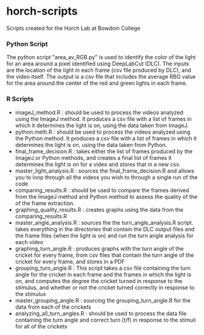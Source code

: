 # horch-scripts
Scripts created for the Horch Lab at Bowdoin College

### Python Script
The python script "area_av_RGB.py" is used to identify the color of the light for an area around a pixel identified using DeepLabCut (DLC). The inputs are the location of the light in each frame (csv file produced by DLC), and the video itself. The output is a csv file that includes the average RBG value for the area around the center of the red and green lights in each frame.

### R Scripts
* imageJ_method.R : should be used to process the videos analyzed using the ImageJ method. It produces a csv file with a list of frames in which it determines the light is on, using the data taken from ImageJ.   
* python.meth.R : should be used to process the videos analyzed using the Python method. It produces a csv file with a list of frames in which it determines the light is on, using the data taken from Python.
* final_frame_decision.R : takes either the list of frames produced by the ImageJ or Python methods, and creates a final list of frames it determines the light is on for a video and stores that in a new csv.
* master_light_analysis.R : sources the final_frame_decision.R and allows you to loop through all the videos you wish to through a single run of the code
* comparing_results.R : should be used to compare the frames derived from the ImageJ method and Python method to assess the quality of the of the frame extraction.
* graphing_quality_results.R : creates graphs using the data from the comparing_results.R
* master_angle_analysis.R : sources the the turn_angle_analysis.R script. takes everything in the directories that contain the DLC output files and the frame files (when the light is on) and run the turn angle analysis for each video
* graphing_turn_angle.R : produces graphs with the turn angle of the cricket for every frame, from csv files that contain the turn angle of the cricket for every frame, and stores in a PDF
* grouping_turn_angle.R : This script takes a csv file containing the turn angle for the cricket in each frame and the frames in which the light is on, and computes the degree the cricket turned in response to the stimulus, and whether or not the cricket turned correctly in response to the stimulus
* master_grouping_angle.R : sourcing the grouping_turn_angle.R for the data from each of the crickets
* analyzing_all_turn_angles.R : should be used to process the data file containing the turn angle and correct turn (t/f) in response to the stimuli for all of the crickets
